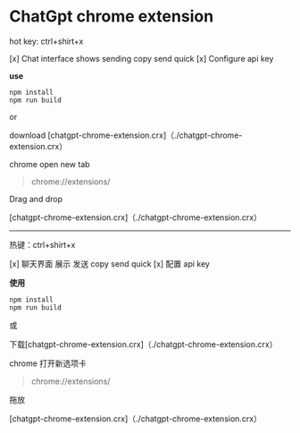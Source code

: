 # ChatGpt chrome extension

hot key: ctrl+shirt+x

[x] Chat interface shows sending copy send quick
[x] Configure api key

**use**

```
npm install
npm run build
```

or

download [chatgpt-chrome-extension.crx]（./chatgpt-chrome-extension.crx）

chrome open new tab

> chrome://extensions/

Drag and drop

[chatgpt-chrome-extension.crx]（./chatgpt-chrome-extension.crx）

---

热键：ctrl+shirt+x

[x] 聊天界面 展示 发送 copy send quick
[x] 配置 api key

**使用**

```
npm install
npm run build
```

或

下载[chatgpt-chrome-extension.crx]（./chatgpt-chrome-extension.crx）

chrome 打开新选项卡

> chrome://extensions/

拖放

[chatgpt-chrome-extension.crx]（./chatgpt-chrome-extension.crx）
